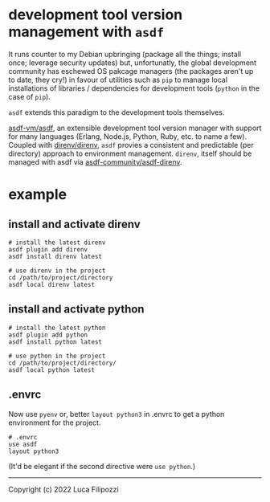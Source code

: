 # development tool version management with `asdf`

It runs counter to my Debian upbringing (package all the things; install once; leverage security updates) but,
unfortunatly, the global development community has eschewed OS pakcage managers (the packages aren't up to date,
they cry!) in favour of utilities such as `pip` to manage local installations of libraries / dependencies for
development tools (`python` in the case of `pip`).

`asdf` extends this paradigm to the development tools themselves.

[asdf-vm/asdf][1], an extensible development tool version manager with support for many languages (Erlang, Node.js,
Python, Ruby, etc. to name a few). Coupled with [direnv/direnv][2], `asdf` provies a 
consistent and predictable (per directory) approach to environment management. `direnv`, itself should be
managed with asdf via [asdf-community/asdf-direnv][3].

# example

## install and activate direnv

```
# install the latest direnv
asdf plugin add direnv
asdf install direnv latest

# use direnv in the project
cd /path/to/project/directory
asdf local direnv latest
```

## install and activate python

```
# install the latest python
asdf plugin add python
asdf install python latest

# use python in the project
cd /path/to/project/directory/
asdf local python latest
```

## .envrc

Now use `pyenv` or, better `layout python3` in .envrc to get a python environment for the project.

```
# .envrc
use asdf
layout python3
```

(It'd be elegant if the second directive were `use python`.)

---
Copyright (c) 2022 Luca Filipozzi

[1]: https://github.com/asdf-vm/asdf
[2]: https://github.com/direnv/direnv
[3]: https://github.com/asdf-community/asdf-direnv
[4]: https://gitlab.com/gitlab-org/gitlab-development-kit/-/blob/main/doc/migrate_to_asdf.md
